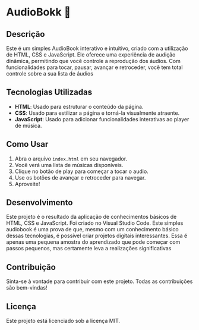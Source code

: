 # AudioBokk 🎵

## Descrição

Este é um simples AudioBook interativo e intuitivo, criado com a utilização de HTML, CSS e JavaScript. Ele oferece uma experiência de audição dinâmica, permitindo que você controle a reprodução dos áudios. Com funcionalidades para tocar, pausar, avançar e retroceder, você tem total controle sobre a sua lista de áudios

## Tecnologias Utilizadas

- **HTML**: Usado para estruturar o conteúdo da página.
- **CSS**: Usado para estilizar a página e torná-la visualmente atraente.
- **JavaScript**: Usado para adicionar funcionalidades interativas ao player de música.

## Como Usar

1. Abra o arquivo `index.html` em seu navegador.
2. Você verá uma lista de músicas disponíveis.
3. Clique no botão de play para começar a tocar o audio.
4. Use os botões de avançar e retroceder para navegar.
5. Aproveite!

## Desenvolvimento

Este projeto é o resultado da aplicação de conhecimentos básicos de HTML, CSS e JavaScript. Foi criado no Visual Studio Code. Este simples audiobook é uma prova de que, mesmo com um conhecimento básico dessas tecnologias, é possível criar projetos digitais interessantes. Essa é apenas uma pequena amostra do aprendizado que pode começar com passos pequenos, mas certamente leva a realizações significativas

## Contribuição

Sinta-se à vontade para contribuir com este projeto. Todas as contribuições são bem-vindas!

## Licença

Este projeto está licenciado sob a licença MIT.
